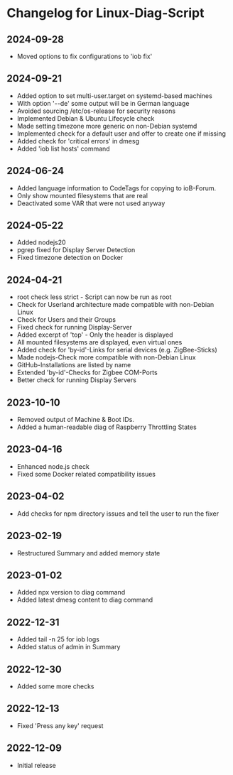 # Changelog for Linux-Diag-Script

## 2024-09-28
* Moved options to fix configurations to 'iob fix'

## 2024-09-21
* Added option to set multi-user.target on systemd-based machines
* With option '--de' some output will be in German language
* Avoided sourcing /etc/os-release for security reasons
* Implemented Debian & Ubuntu Lifecycle check
* Made setting timezone more generic on non-Debian systemd
* Implemented check for a default user and offer to create one if missing
* Added check for 'critical errors' in dmesg
* Added 'iob list hosts' command

## 2024-06-24
* Added language information to CodeTags for copying to ioB-Forum.
* Only show mounted filesystems that are real
* Deactivated some VAR that were not used anyway

## 2024-05-22
* Added nodejs20
* pgrep fixed for Display Server Detection
* Fixed timezone detection on Docker

## 2024-04-21
* root check less strict - Script can now be run as root
* Check for Userland architecture made compatible with non-Debian Linux
* Check for Users and their Groups
* Fixed check for running Display-Server
* Added excerpt of 'top' - Only the header is displayed
* All mounted filesystems are displayed, even virtual ones
* Added check for 'by-id'-Links for serial devices (e.g. ZigBee-Sticks)
* Made nodejs-Check more compatible with non-Debian Linux
* GitHub-Installations are listed by name
* Extended 'by-id'-Checks for Zigbee COM-Ports
* Better check for running Display Servers

## 2023-10-10
* Removed output of Machine & Boot IDs.
* Added a human-readable diag of Raspberry Throttling States

## 2023-04-16
* Enhanced node.js check
* Fixed some Docker related compatibility issues

## 2023-04-02
* Add checks for npm directory issues and tell the user to run the fixer

## 2023-02-19
* Restructured Summary and added memory state

## 2023-01-02
* Added npx version to diag command
* Added latest dmesg content to diag command

## 2022-12-31
* Added tail -n 25 for iob logs
* Added status of admin in Summary

## 2022-12-30
* Added some more checks

## 2022-12-13
* Fixed 'Press any key' request

## 2022-12-09
* Initial release
